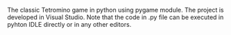 The classic Tetromino game in python using pygame module.
The project is developed in Visual Studio.
Note that the code in .py file can be executed in pyhton IDLE directly or in any other editors.

